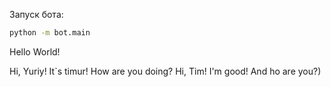 Запуск бота:

```bash
python -m bot.main
```
Hello World!

Hi, Yuriy! It`s timur! How are you doing?
Hi, Tim! I'm good! And ho are you?)
